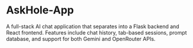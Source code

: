 # AskHole-App
A full-stack AI chat application that separates into a Flask backend and React frontend. Features include chat history, tab-based sessions, prompt database, and support for both Gemini and OpenRouter APIs.
